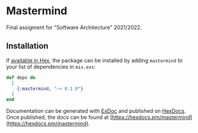 # Mastermind

Final assigment for "Software Architecture" 2021/2022.

## Installation

If [available in Hex](https://hex.pm/docs/publish), the package can be installed
by adding `mastermind` to your list of dependencies in `mix.exs`:

```elixir
def deps do
  [
    {:mastermind, "~> 0.1.0"}
  ]
end
```

Documentation can be generated with [ExDoc](https://github.com/elixir-lang/ex_doc)
and published on [HexDocs](https://hexdocs.pm). Once published, the docs can
be found at [https://hexdocs.pm/mastermind](https://hexdocs.pm/mastermind).

